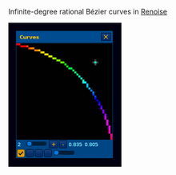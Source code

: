 Infinite-degree rational Bézier curves in [Renoise](https://www.renoise.com/)

![Curves Demo](curves-demo.apng)
